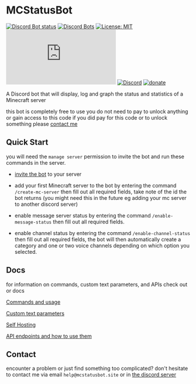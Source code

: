 # MCStatusBot
[![Discord Bot status](https://top.gg/api/widget/status/816747912888975362.svg)](https://top.gg/bot/816747912888975362) [![Discord Bots](https://top.gg/api/widget/servers/816747912888975362.svg)](https://top.gg/bot/816747912888975362) [![License: MIT](https://img.shields.io/github/license/mashape/apistatus.svg)](/LICENSE) ![node-current](https://img.shields.io/node/v/discord.js)
[![Discord](https://img.shields.io/discord/892122095235006485?color=blue&label=Discord%20server&logo=discord)](https://mcstatusbot.site/discord?ref=readme) [![donate](https://img.shields.io/badge/Liberapay-donate-green?logo=liberapay)](https://liberapay.com/invaliduser/donate)

A Discord bot that will display, log and graph the status and statistics of a Minecraft server

this bot is completely free to use you do not need to pay to unlock anything or gain access to this code if you did pay for this code or to unlock something please [contact me](#contact)

## Quick Start
you will need the `manage server` permission to invite the bot and run these commands in the server.

- [invite the bot](https://mcstatusbot.site/invite) to your server

- add your first Minecraft server to the bot by entering the command `/create-mc-server` then fill out all required fields, take note of the id the bot returns (you might need this in the future eg adding your mc server to another discord server)

- enable message server status by entering the command `/enable-message-status` then fill out all required fields.

- enable channel status by entering the command `/enable-channel-status` then fill out all required fields, the bot will then automatically create a category and one or two voice channels depending on which option you selected.

## Docs

for information on commands, custom text parameters, and APIs check out or docs

[Commands and usage](https://docs.mcstatusbot.site/commands/)

[Custom text parameters](https://docs.mcstatusbot.site/text-params/)

[Self Hosting](https://docs.mcstatusbot.site/self-hosting/)

[API endpoints and how to use them](https://api-docs.mcstatusbot.site/)


## Contact

encounter a problem or just find something too complicated? don't hesitate to contact me via email `help@mcstatusbot.site` or in [the discord server](https://mcstatusbot.site/discord?ref=bot-readme)

